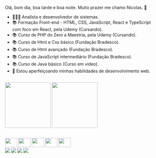 Olá, bom dia, boa tarde e boa noite. Muito prazer me chamo Nicolas. 👋

- 👨🏻‍🎓 Analista e desenvolvedor de sistemas.
- 📚 Formação Front-end - HTML, CSS, JavaScript, React e TypeScript com foco em React, pela Udemy (Cursando).
- 📚 Curso de PHP do Zero a Maestria, pela Udemy (Cursando).
- 📚 Curso de Html e Css básico (Fundação Bradesco).
- 📚 Curso de Html avançado (Fundação Bradesco).
- 📚 Curso de JavaScript intermediário (Fundação Bradesco).
- 📚 Curso de Java básico (Curso em vídeo).
- 🌱 Estou aperfeiçoando minhas habilidades de desenvolvimento web. 

##

<div>
<img height="150em" src="https://github-readme-stats.vercel.app/api?username=NicolasStudio&show_icons=true&theme=tokyonight&include_all_comits=true&count_private=true"/>
<img height="150em"  src="https://github-readme-stats.vercel.app/api/top-langs/?username=NicolasStudio&layout-compact&langs_count=16&theme=tokyonight"/>
</div>

##
<div style="display: inline_block">
<img height="30" width="40" src="https://cdn.jsdelivr.net/gh/devicons/devicon/icons/html5/html5-plain.svg">
<img height="30" width="40" src="https://cdn.jsdelivr.net/gh/devicons/devicon/icons/css3/css3-original.svg" >
<img height="30" width="40"src="https://cdn.jsdelivr.net/gh/devicons/devicon/icons/javascript/javascript-original.svg">
<img height="30" width="40"src="https://cdn.jsdelivr.net/gh/devicons/devicon/icons/php/php-original.svg">      
<img height="30" width="40" src="https://cdn.jsdelivr.net/gh/devicons/devicon/icons/java/java-original.svg">
</div>   

<div> 
  <a href="https://instagram.com/nicolas29sousa" target="_blank"><img src="https://img.shields.io/badge/-Instagram-%23E4405F?style=for-the-badge&logo=instagram&logoColor=white" target="_blank"></a>
  <a href="https://api.whatsapp.com/send?phone=11941377733" target="_blank"><img src="https://img.shields.io/badge/-WhatsApp-%230077B5?style=for-the-badge&logo=whatsapp&logoColor=green" target="_blank"></a>
  <a href="https://www.linkedin.com/in/nicolas-almeida-376284244/" target="_blank"><img src="https://img.shields.io/badge/-LinkedIn-%230077B5?style=for-the-badge&logo=linkedin&logoColor=white" target="_blank"></a>
  <a href = "mailto:nicolaszk321@gmail.com"><img src="https://img.shields.io/badge/-Gmail-%23333?style=for-the-badge&logo=gmail&logoColor=white" target="_blank"></a>
</div>     
